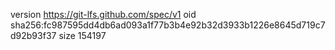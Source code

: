 version https://git-lfs.github.com/spec/v1
oid sha256:fc987595dd4db6ad093a1f77b3b4e92b32d3933b1226e8645d719c7d92b93f37
size 154197
